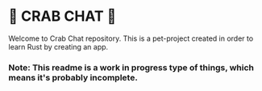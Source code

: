 # 🦀 CRAB CHAT 🦀

Welcome to Crab Chat repository. This is a pet-project created in order to learn Rust by creating an app.

### Note: This readme is a work in progress type of things, which means it's probably incomplete. 
